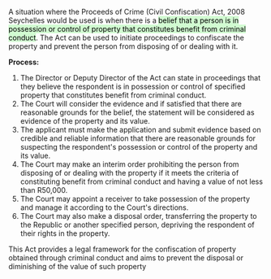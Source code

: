 A situation where the Proceeds of Crime (Civil Confiscation) Act, 2008 Seychelles would be used is when there is a <mark style="background: #BBFABBA6;">belief that a person is in possession or control of property that constitutes benefit from criminal conduct</mark>. The Act can be used to initiate proceedings to confiscate the property and prevent the person from disposing of or dealing with it.

**Process:**

1. The Director or Deputy Director of the Act can state in proceedings that they believe the respondent is in possession or control of specified property that constitutes benefit from criminal conduct.
2. The Court will consider the evidence and if satisfied that there are reasonable grounds for the belief, the statement will be considered as evidence of the property and its value.
3. The applicant must make the application and submit evidence based on credible and reliable information that there are reasonable grounds for suspecting the respondent's possession or control of the property and its value.
4. The Court may make an interim order prohibiting the person from disposing of or dealing with the property if it meets the criteria of constituting benefit from criminal conduct and having a value of not less than R50,000.
5. The Court may appoint a receiver to take possession of the property and manage it according to the Court's directions.
6. The Court may also make a disposal order, transferring the property to the Republic or another specified person, depriving the respondent of their rights in the property.

This Act provides a legal framework for the confiscation of property obtained through criminal conduct and aims to prevent the disposal or diminishing of the value of such property